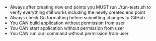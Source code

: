 - Always after creating new end points you MUST run ./run-tests.sh to verify everything still works including the newly created end point
- Always check Go formatting before submitting changes to GitHub
- You CAN build application without permission from user
- You CAN start application without permission from user
- You CAN run curl command without permission from user
